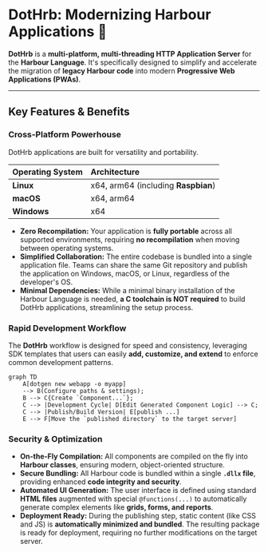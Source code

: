 # DotHrb: Modernizing Harbour Applications 🚀

**DotHrb** is a **multi-platform, multi-threading HTTP Application Server** for the **Harbour Language**. It's specifically designed to simplify and accelerate the migration of **legacy Harbour code** into modern **Progressive Web Applications (PWAs)**.

-----

## Key Features & Benefits

### Cross-Platform Powerhouse

DotHrb applications are built for versatility and portability.

| Operating System | Architecture |
| :--- | :--- |
| **Linux** | x64, arm64 (including **Raspbian**) |
| **macOS** | x64, arm64 |
| **Windows** | x64 |

  * **Zero Recompilation:** Your application is **fully portable** across all supported environments, requiring **no recompilation** when moving between operating systems.
  * **Simplified Collaboration:** The entire codebase is bundled into a single application file. Teams can share the same Git repository and publish the application on Windows, macOS, or Linux, regardless of the developer's OS.
  * **Minimal Dependencies:** While a minimal binary installation of the Harbour Language is needed, **a C toolchain is NOT required** to build DotHrb applications, streamlining the setup process.

### Rapid Development Workflow

The **DotHrb** workflow is designed for speed and consistency, leveraging SDK templates that users can easily **add, customize, and extend** to enforce common development patterns.

```mermaid
graph TD
    A[dotgen new webapp -o myapp]
    --> B(Configure paths & settings);
    B --> C{Create `Component...`};
    C --> |Development Cycle| D[Edit Generated Component Logic] --> C;
    C --> |Publish/Build Version| E[publish ...]
    E --> F[Move the `published directory` to the target server]
```

### Security & Optimization

  * **On-the-Fly Compilation:** All components are compiled on the fly into **Harbour classes**, ensuring modern, object-oriented structure.
  * **Secure Bundling:** All Harbour code is bundled within a single **`.dllx` file**, providing enhanced **code integrity and security**.
  * **Automated UI Generation:** The user interface is defined using standard **HTML files** augmented with special `@functions(...)` to automatically generate complex elements like **grids, forms, and reports**.
  * **Deployment Ready:** During the publishing step, static content (like CSS and JS) is **automatically minimized and bundled**. The resulting package is ready for deployment, requiring no further modifications on the target server.
